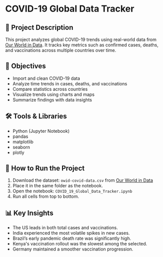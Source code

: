 # COVID-19 Global Data Tracker

## 📌 Project Description
This project analyzes global COVID-19 trends using real-world data from [Our World in Data](https://ourworldindata.org/covid-data). It tracks key metrics such as confirmed cases, deaths, and vaccinations across multiple countries over time.

## 🎯 Objectives
- Import and clean COVID-19 data
- Analyze time trends in cases, deaths, and vaccinations
- Compare statistics across countries
- Visualize trends using charts and maps
- Summarize findings with data insights

## 🛠 Tools & Libraries
- Python (Jupyter Notebook)
- pandas
- matplotlib
- seaborn
- plotly

## 📂 How to Run the Project
1. Download the dataset: `owid-covid-data.csv` from [Our World in Data](https://github.com/owid/covid-19-data/tree/master/public/data)
2. Place it in the same folder as the notebook.
3. Open the notebook: `COVID_19_Global_Data_Tracker.ipynb`
4. Run all cells from top to bottom.

## 📊 Key Insights
- The US leads in both total cases and vaccinations.
- India experienced the most volatile spikes in new cases.
- Brazil’s early pandemic death rate was significantly high.
- Kenya's vaccination rollout was the slowest among the selected.
- Germany maintained a smoother vaccination progression.



